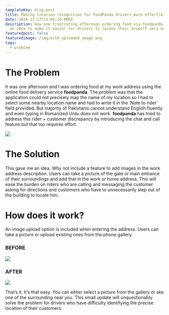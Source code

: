 ```yaml
---
templateKey: blog-post
title: Making location recognition for FoodPanda drivers more effortless
date: 2016-12-17T15:04:10.000Z
description: How one frustrating afternoon ordering food via foodpanda gave me
  an idea to make it easier for drivers to locate their dropoff very easily
featuredpost: false
featuredimage: /img/with_uploaded_image.png
tags:
  - problem
---
```



# The Problem

It was one afternoon and I was ordering food at my work address using the online food delivery service **foodpanda**. The problem was that the application could not precisely map the name of my location so I had to select some nearby location name and had to write it in the ‘Note to rider’ field provided. But majority of Pakistanis cannot understand English fluently and even typing in Romanized Urdu does not work. **foodpanda** has tried to address this rider + customer discrepancy by introducing the chat and call feature but that too requires effort. 

![](/img/screenshot_20210228-154424.jpg)

# The Solution

This gave me an idea. Why not include a feature to add images in the work address description. Users can take a picture of the gate or main entrance of their surroundings and add that in the work or home address. This will ease the burden on riders who are calling and messaging the customer asking for directions and customers who have to unnecessarily step out of the building to locate him.

# How does it work?

An image upload option is included when entering the address. Users can take a picture or upload existing ones from the phone gallery.

### BEFORE

![](/img/with_image.png)

### AFTER

![](/img/with_uploaded_image.png)

That’s it. It’s that easy. You can either select a picture from the gallery or ake one of the surrounding near you. This small update will unquestionably solve the problem for drivers who have difficulty identifying the precise location of their customers.